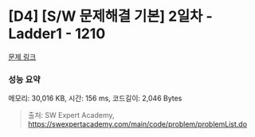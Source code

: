# [D4] [S/W 문제해결 기본] 2일차 - Ladder1 - 1210 

[문제 링크](https://swexpertacademy.com/main/code/problem/problemDetail.do?contestProbId=AV14ABYKADACFAYh) 

### 성능 요약

메모리: 30,016 KB, 시간: 156 ms, 코드길이: 2,046 Bytes



> 출처: SW Expert Academy, https://swexpertacademy.com/main/code/problem/problemList.do